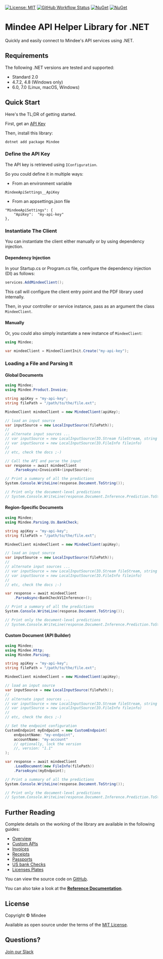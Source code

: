 [![License: MIT](https://img.shields.io/github/license/mindee/mindee-api-dotnet)](https://opensource.org/licenses/MIT) [![GitHub Workflow Status](https://github.com/mindee/mindee-api-dotnet/actions/workflows/unit-tests.yml/badge.svg)](https://github.com/mindee/mindee-api-dotnet/actions/workflows/dotnet.yml) [![NuGet](https://img.shields.io/nuget/v/mindee)](https://www.nuget.org/packages/Mindee) [![NuGet](https://img.shields.io/nuget/dt/Mindee)](https://www.nuget.org/packages/Mindee)

# Mindee API Helper Library for .NET
Quickly and easily connect to Mindee's API services using .NET.

## Requirements
The following .NET versions are tested and supported:
* Standard 2.0
* 4.7.2, 4.8 (Windows only)
* 6.0, 7.0 (Linux, macOS, Windows)

## Quick Start
Here's the TL;DR of getting started.

First, get an [API Key](https://developers.mindee.com/docs/create-api-key)

Then, install this library:
```shell
dotnet add package Mindee
```

### Define the API Key
The API key is retrieved using `IConfiguration`.

So you could define it in multiple ways: 
* From an environment variable
```
MindeeApiSettings__ApiKey
```
* From an appsettings.json file
```
"MindeeApiSettings": {
    "ApiKey":  "my-api-key"
},
```

### Instantiate The Client
You can instantiate the client either manually or by using dependency injection.

#### Dependency Injection
In your Startup.cs or Program.cs file, configure the dependency injection (DI) as follows:
```csharp
services.AddMindeeClient();
```
This call will configure the client entry point and the PDF library used internally.

Then, in your controller or service instance, pass as an argument the class ``MindeeClient``.


#### Manually
Or, you could also simply instantiate a new instance of `MindeeClient`:
```csharp
using Mindee;

var mindeeClient = MindeeClientInit.Create("my-api-key");
```

### Loading a File and Parsing It

#### Global Documents
```csharp
using Mindee;
using Mindee.Product.Invoice;

string apiKey = "my-api-key";
string filePath = "/path/to/the/file.ext";

MindeeClient mindeeClient = new MindeeClient(apiKey);

// load an input source
var inputSource = new LocalInputSource(filePath));
//
// alternate input sources ...
// var inputSource = new LocalInputSource(IO.Stream fileStream, string filename)
// var inputSource = new LocalInputSource(IO.FileInfo fileinfo)
// 
// etc, check the docs ;-)

// Call the API and parse the input
var response = await mindeeClient
    .ParseAsync<InvoiceV4>(inputSource);

// Print a summary of all the predictions
System.Console.WriteLine(response.Document.ToString());

// Print only the document-level predictions
// System.Console.WriteLine(response.Document.Inference.Prediction.ToString());
```

#### Region-Specific Documents
```csharp
using Mindee;
using Mindee.Parsing.Us.BankCheck;

string apiKey = "my-api-key";
string filePath = "/path/to/the/file.ext";

MindeeClient mindeeClient = new MindeeClient(apiKey);

// load an input source
var inputSource = new LocalInputSource(filePath));
//
// alternate input sources ...
// var inputSource = new LocalInputSource(IO.Stream fileStream, string filename)
// var inputSource = new LocalInputSource(IO.FileInfo fileinfo)
// 
// etc, check the docs ;-)

var response = await mindeeClient
    .ParseAsync<BankCheckV1Inference>();

// Print a summary of all the predictions
System.Console.WriteLine(response.Document.ToString());

// Print only the document-level predictions
// System.Console.WriteLine(response.Document.Inference.Prediction.ToString());
```

#### Custom Document (API Builder)

```csharp
using Mindee;
using Mindee.Http;
using Mindee.Parsing;

string apiKey = "my-api-key";
string filePath = "/path/to/the/file.ext";

MindeeClient mindeeClient = new MindeeClient(apiKey);

// load an input source
var inputSource = new LocalInputSource(filePath));
//
// alternate input sources ...
// var inputSource = new LocalInputSource(IO.Stream fileStream, string filename)
// var inputSource = new LocalInputSource(IO.FileInfo fileinfo)
// 
// etc, check the docs ;-)

// Set the endpoint configuration 
CustomEndpoint myEndpoint = new CustomEndpoint(
    endpointName: "my-endpoint",
    accountName: "my-account"
    // optionally, lock the version
    //, version: "1.1"
);

var response = await mindeeClient
    .LoadDocument(new FileInfo(filePath))
    .ParseAsync(myEndpoint);

// Print a summary of all the predictions
System.Console.WriteLine(response.Document.ToString());

// Print only the document-level predictions
// System.Console.WriteLine(response.Document.Inference.Prediction.ToString());
```

## Further Reading
Complete details on the working of the library are available in the following guides:

* [Overview](https://developers.mindee.com/docs/dotnet-ocr-overview)
* [Custom APIs](https://developers.mindee.com/docs/dotnet-api-builder)
* [Invoices](https://developers.mindee.com/docs/dotnet-invoice-ocr)
* [Receipts](https://developers.mindee.com/docs/dotnet-receipt-ocr)
* [Passports](https://developers.mindee.com/docs/dotnet-passport-ocr)
* [US bank Checks](https://developers.mindee.com/docs/dotnet-us-bank-check-ocr)
* [Licenses Plates](https://developers.mindee.com/docs/dotnet-licence-plates-ocr)

You can view the source code on [GitHub](https://github.com/mindee/mindee-api-nodejs).

You can also take a look at the
**[Reference Documentation](https://mindee.github.io/mindee-api-dotnet/)**.

## License
Copyright © Mindee

Available as open source under the terms of the [MIT License](https://opensource.org/licenses/MIT).

## Questions?
[Join our Slack](https://join.slack.com/t/mindee-community/shared_invite/zt-1jv6nawjq-FDgFcF2T5CmMmRpl9LLptw)
